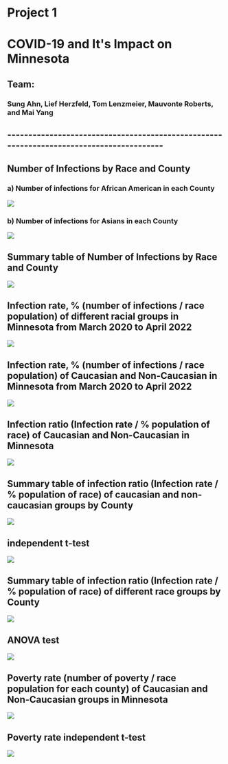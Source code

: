 # Project 1
# COVID-19 and It's Impact on Minnesota

## Team:
###   Sung Ahn, Lief Herzfeld, Tom Lenzmeier, Mauvonte Roberts, and Mai Yang

## ----------------------------------------------------------------------------------------
## Number of Infections by Race and County
   ### a) Number of infections for African American in each County
![](output/African%20American%20number%20of%20Infections.PNG)


   ### b) Number of infections for Asians in each County
![](output/Asian%20number%20of%20Infections.PNG)

## Summary table of Number of Infections by Race and County
![](output/Summary%20table%20of%20total%20number%20of%20infections%20by%20county%20and%20race.PNG)


## Infection rate, % (number of infections / race population) of different racial groups in Minnesota from March 2020 to April 2022 
![](output/infection%20rate-percentage.PNG)

## Infection rate, % (number of infections / race population) of Caucasian and Non-Caucasian in Minnesota from March 2020 to April 2022 
![](output/infection%20rate-percentage-two%20groups.PNG)


## Infection ratio (Infection rate / % population of race) of Caucasian and Non-Caucasian in Minnesota
![](output/infection%20rate-ratio-corrected-two%20groups.PNG)

## Summary table of infection ratio (Infection rate / % population of race) of caucasian and non-caucasian groups by County
![](output/infection%20rate-ratio-corrected-two%20groups%20by%20county.PNG)

## independent t-test
![](output/T-test-two%20race%20groups.PNG)

## Summary table of infection ratio (Infection rate / % population of race) of different race groups by County
![](output/infection%20rate-ratio-corrected-all%20race%20groups%20by%20county.PNG)

## ANOVA test
![](output/ANOVA%20test-infection%20ratio-corrected.PNG)

## Poverty rate (number of poverty / race population for each county) of Caucasian and Non-Caucasian groups in Minnesota
![](output/poverty%20rate-two%20racial%20groups.png)

## Poverty rate independent t-test
![](output/poverty%20t-test.PNG)
